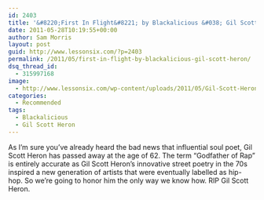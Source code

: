 ```yaml
---
id: 2403
title: '&#8220;First In Flight&#8221; by Blackalicious &#038; Gil Scott Heron'
date: 2011-05-28T10:19:55+00:00
author: Sam Morris
layout: post
guid: http://www.lessonsix.com/?p=2403
permalink: /2011/05/first-in-flight-by-blackalicious-gil-scott-heron/
dsq_thread_id:
  - 315997168
image:
  - http://www.lessonsix.com/wp-content/uploads/2011/05/Gil-Scott-Heron-002.jpg
categories:
  - Recommended
tags:
  - Blackalicious
  - Gil Scott Heron
---
```

As I&#8217;m sure you&#8217;ve already heard the bad news that influential soul poet, Gil Scott Heron has passed away at the age of 62. The term &#8220;Godfather of Rap&#8221; is entirely accurate as Gil Scott Heron&#8217;s innovative street poetry in the 70s inspired a new generation of artists that were eventually labelled as hip-hop. So we&#8217;re going to honor him the only way we know how. RIP Gil Scott Heron.
